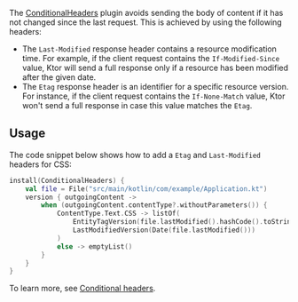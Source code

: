 
The [ConditionalHeaders](https://ktor.io/docs/conditional-headers.html) plugin avoids sending the body of content if it has not changed since the last request. This is achieved by using the following headers:
* The `Last-Modified` response header contains a resource modification time. For example, if the client request contains the `If-Modified-Since` value, Ktor will send a full response only if a resource has been modified after the given date.
* The `Etag` response header is an identifier for a specific resource version. For instance, if the client request contains the `If-None-Match` value, Ktor won't send a full response in case this value matches the `Etag`.

## Usage

The code snippet below shows how to add a `Etag` and `Last-Modified` headers for CSS:
```kotlin
install(ConditionalHeaders) {
    val file = File("src/main/kotlin/com/example/Application.kt")
    version { outgoingContent ->
        when (outgoingContent.contentType?.withoutParameters()) {
            ContentType.Text.CSS -> listOf(
                EntityTagVersion(file.lastModified().hashCode().toString()),
                LastModifiedVersion(Date(file.lastModified()))
            )
            else -> emptyList()
        }
    }
}
```

To learn more, see [Conditional headers](https://ktor.io/docs/conditional-headers.html).

